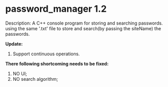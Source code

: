 # password_manager 1.2
 
 Description:
 A C++ console program for storing and searching passwords. 
 using the same '.txt' file to store and search(by passing the siteName) the passwords.   
  
__Update:__
1. Support continuous operations. 


**There following shortcoming needs to be fixed:**
1. NO UI;
2. NO search algorithm;


